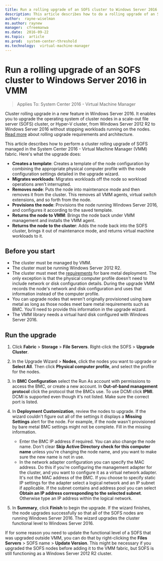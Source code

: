 ```yaml
---
title: Run a rolling upgrade of an SOFS cluster to Windows Server 2016 in VMM
description: This article describes how to do a rolling upgrade of an SOFS cluster in the VMM storage fabric
author:  rayne-wiselman
ms.author: raynew
manager:  cfreemanwa
ms.date:  2016-09-22
ms.topic:  article
ms.prod:  system-center-threshold
ms.technology:  virtual-machine-manager
---
```


# Run a rolling upgrade of an SOFS cluster to Windows Server 2016 in VMM

>Applies To: System Center 2016 - Virtual Machine Manager

Cluster rolling upgrade in a new feature in Windows Server 2016. It enables you to upgrade the operating system of cluster nodes in a scale-out file server (SOFS) cluster, or Hyper-V cluster, from Windows Server 2012 R2 to Windows Server 2016 without stopping workloads running on the nodes. [Read more](https://technet.microsoft.com/library/dn850430.aspx) about rolling upgrade requirements and architecture.

This article describes how to perform a cluster rolling upgrade of SOFS managed in the System Center 2016 - Virtual Machine Manager (VMM) fabric. Here's what the upgrade does:

- **Creates a template**: Creates a template of the node configuration by combining the appropriate physical computer profile with the node configuration settings detailed in the upgrade wizard.
- **Migrates workloads**: Migrates workloads off the node so workload operations aren't interrupted.
- **Removes node**: Puts the node into maintenance mode and then removes it from the cluster. This removes all VMM agents, virtual switch extensions, and so forth from the node.
- **Provisions the node**: Provisions the node running Windows Server 2016, and configures it according to the saved template.
- **Returns the node to VMM**: Brings the node back under VMM management and installs the VMM agent.
- **Returns the node to the cluster**: Adds the node back into the SOFS cluster, brings it out of maintenance mode, and returns virtual machine workloads to it.


## Before you start

- The cluster must be managed by VMM.
- The cluster must be running Windows Server 2012 R2.
- The cluster must meet the [requirements](manage-sofs-bare-metal.md#before-you-start) for bare metal deployment. The only exception is that the physical computer profile doesn't need to include network or disk configuration details. During the upgrade VMM records the node's network and disk configuration and uses that information instead of the computer profile.
- You can upgrade nodes that weren't originally provisioned using bare metal as long as those nodes meet bare metal requirements such as BMC. You'll need to provide this information in the upgrade wizard.
- The VMM library needs a virtual hard disk configured with Windows Server 2016.


## Run the upgrade

1. Click **Fabric** > **Storage** > **File Servers**. Right-click the SOFS > **Upgrade Cluster**.
2. In the Upgrade Wizard > **Nodes**, click the nodes you want to upgrade or **Select All**. Then click **Physical computer profile**, and select the profile for the nodes.
3. In **BMC Configuration** select the Run As account with permissions to access the BMC, or create a new account. In **Out-of-band management protocol** click the protocol that the BMCs use. To use DCMI click **IPMI**. DCMI is supported even though it's not listed. Make sure the correct port is listed.
4. In **Deployment Customization**, review the nodes to upgrade. If the wizard couldn't figure out all of the settings it displays a **Missing Settings** alert for the node. For example, if the node wasn't provisioned by bare metal BMC settings might not be complete. Fill in the missing information.

	- Enter the BMC IP address if required. You can also change the node name. Don't clear **Skip Active Directory check for this computer name** unless you're changing the node name, and you want to make sure the new name is not in use.
	- In the network adapter configuration you can specify the MAC address. Do this if you're configuring the management adapter for the cluster, and you want to configure it as a virtual network adapter. It's not the MAC address of the BMC. If you choose to specify static IP settings for the adapter select a logical network and an IP subnet if applicable. If the subnet contains and address pool you can select **Obtain an IP address corresponding to the selected subnet**. Otherwise type an IP address within the logical network.

5. In **Summary**, click **Finish** to begin the upgrade. If the wizard finishes, the node upgrades successfully so that all of the SOFS nodes are running Windows Server 2016. The wizard upgrades the cluster functional level to Windows Server 2016.


If for some reason you need to update the functional level of a SOFS that was upgraded outside VMM, you can do that by right-clicking the **Files Servers** > SOFS name > **Update Version**. This might be necessary if you upgraded the SOFS nodes before adding it to the VMM fabric, but SOFS is still functioning as a Windows Server 2012 R2 cluster.
